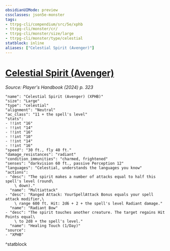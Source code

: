 ```yaml
---
obsidianUIMode: preview
cssclasses: json5e-monster
tags:
- ttrpg-cli/compendium/src/5e/xphb
- ttrpg-cli/monster/cr/
- ttrpg-cli/monster/size/large
- ttrpg-cli/monster/type/celestial
statblock: inline
aliases: ["Celestial Spirit (Avenger)"]
---
```

# [Celestial Spirit (Avenger)](3-Compendium\CLI\bestiary\celestial/celestial-spirit-avenger-xphb.md)
*Source: Player's Handbook (2024) p. 323*  

```statblock
"name": "Celestial Spirit (Avenger) (XPHB)"
"size": "Large"
"type": "celestial"
"alignment": "Neutral"
"ac_class": "11 + the spell's level"
"stats":
- !!int "16"
- !!int "14"
- !!int "16"
- !!int "10"
- !!int "14"
- !!int "16"
"speed": "30 ft., fly 40 ft."
"damage_resistances": "radiant"
"condition_immunities": "charmed, frightened"
"senses": "darkvision 60 ft., passive Perception 12"
"languages": "Celestial, understands the languages you know"
"actions":
- "desc": "The spirit makes a number of attacks equal to half this spell's level (round\
    \ down)."
  "name": "Multiattack"
- "desc": "Ranged Attack: YourSpellAttack Bonus equals your spell attack modifier,\
    \ range 600 ft. Hit: 2d6 + 2 + the spell's level Radiant damage."
  "name": "Radiant Bow"
- "desc": "The spirit touches another creature. The target regains Hit Points equal\
    \ to 2d8 + the spell's level."
  "name": "Healing Touch (1/Day)"
"source":
- "XPHB"
```
^statblock